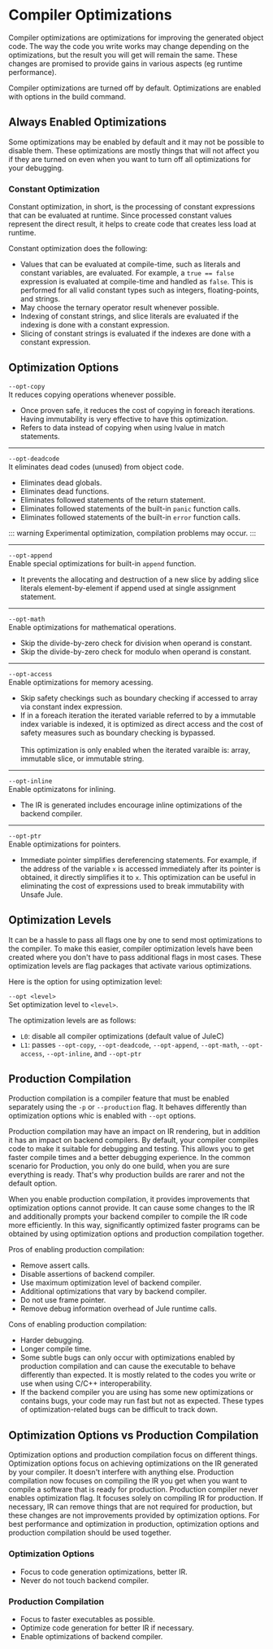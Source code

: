 # Compiler Optimizations

Compiler optimizations are optimizations for improving the generated object code.
The way the code you write works may change depending on the optimizations, but the result you will get will remain the same.
These changes are promised to provide gains in various aspects (eg runtime performance).

Compiler optimizations are turned off by default.
Optimizations are enabled with options in the build command.

## Always Enabled Optimizations

Some optimizations may be enabled by default and it may not be possible to disable them. These optimizations are mostly things that will not affect you if they are turned on even when you want to turn off all optimizations for your debugging.

### Constant Optimization

Constant optimization, in short, is the processing of constant expressions that can be evaluated at runtime. Since processed constant values ​​represent the direct result, it helps to create code that creates less load at runtime.

Constant optimization does the following:

- Values ​​that can be evaluated at compile-time, such as literals and constant variables, are evaluated. For example, a `true == false` expression is evaluated at compile-time and handled as `false`. This is performed for all valid constant types such as integers, floating-points, and strings.
- May choose the ternary operator result whenever possible.
- Indexing of constant strings, and slice literals are evaluated if the indexing is done with a constant expression.
- Slicing of constant strings is evaluated if the indexes are done with a constant expression.

## Optimization Options

`--opt-copy` \
It reduces copying operations whenever possible.

- Once proven safe, it reduces the cost of copying in foreach iterations. Having immutability is very effective to have this optimization.
- Refers to data instead of copying when using lvalue in match statements.

---

`--opt-deadcode` \
It eliminates dead codes (unused) from object code.

- Eliminates dead globals.
- Eliminates dead functions.
- Eliminates followed statements of the return statement.
- Eliminates followed statements of the built-in `panic` function calls.
- Eliminates followed statements of the built-in `error` function calls.

::: warning
Experimental optimization, compilation problems may occur.
:::

---

`--opt-append` \
Enable special optimizations for built-in `append` function.

- It prevents the allocating and destruction of a new slice by adding slice literals element-by-element if append used at single assignment statement.

---

`--opt-math` \
Enable optimizations for mathematical operations.

- Skip the divide-by-zero check for division when operand is constant.
- Skip the divide-by-zero check for modulo when operand is constant.

---

`--opt-access` \
Enable optimizations for memory acessing.

- Skip safety checkings such as boundary checking if accessed to array via constant index expression.
- If in a foreach iteration the iterated variable referred to by a immutable index variable is indexed, it is optimized as direct access and the cost of safety measures such as boundary checking is bypassed.\
\
This optimization is only enabled when the iterated varaible is: array, immutable slice, or immutable string.

---

`--opt-inline` \
Enable optimizatons for inlining.

- The IR is generated includes encourage inline optimizations of the backend compiler.

---

`--opt-ptr` \
Enable optimizations for pointers.

- Immediate pointer simplifies dereferencing statements. For example, if the address of the variable `x` is accessed immediately after its pointer is obtained, it directly simplifies it to `x`. This optimization can be useful in eliminating the cost of expressions used to break immutability with Unsafe Jule.

## Optimization Levels

It can be a hassle to pass all flags one by one to send most optimizations to the compiler.
To make this easier, compiler optimization levels have been created where you don't have to pass additional flags in most cases.
These optimization levels are flag packages that activate various optimizations.

Here is the option for using optimization level:

`--opt <level>` \
Set optimization level to `<level>`.

The optimization levels are as follows:

- `L0`: disable all compiler optimizations (default value of JuleC)
- `L1`: passes `--opt-copy`, `--opt-deadcode`, `--opt-append`, `--opt-math`, `--opt-access`, `--opt-inline`, and `--opt-ptr`

## Production Compilation

Production compilation is a compiler feature that must be enabled separately using the `-p` or `--production` flag. It behaves differently than optimization options whic is enabled with `--opt` options.

Production compilation may have an impact on IR rendering, but in addition it has an impact on backend compilers. By default, your compiler compiles code to make it suitable for debugging and testing. This allows you to get faster compile times and a better debugging experience. In the common scenario for Production, you only do one build, when you are sure everything is ready. That's why production builds are rarer and not the default option.

When you enable production compilation, it provides improvements that optimization options cannot provide. It can cause some changes to the IR and additionally prompts your backend compiler to compile the IR code more efficiently. In this way, significantly optimized faster programs can be obtained by using optimization options and production compilation together.

Pros of enabling production compilation:
- Remove assert calls.
- Disable assertions of backend compiler.
- Use maximum optimization level of backend compiler.
- Additional optimizations that vary by backend compiler.
- Do not use frame pointer.
- Remove debug information overhead of Jule runtime calls.

Cons of enabling production compilation:
- Harder debugging.
- Longer compile time.
- Some subtle bugs can only occur with optimizations enabled by production compilation and can cause the executable to behave differently than expected. It is mostly related to the codes you write or use when using C/C++ interoperability.
- If the backend compiler you are using has some new optimizations or contains bugs, your code may run fast but not as expected. These types of optimization-related bugs can be difficult to track down.

## Optimization Options vs Production Compilation

Optimization options and production compilation focus on different things. Optimization options focus on achieving optimizations on the IR generated by your compiler. It doesn't interfere with anything else. Production compilation now focuses on compiling the IR you get when you want to compile a software that is ready for production. Production compiler never enables optimization flag. It focuses solely on compiling IR for production. If necessary, IR can remove things that are not required for production, but these changes are not improvements provided by optimization options. For best performance and optimization in production, optimization options and production compilation should be used together.

### Optimization Options

- Focus to code generation optimizations, better IR.
- Never do not touch backend compiler.

### Production Compilation

- Focus to faster executables as possible.
- Optimize code generation for better IR if necessary.
- Enable optimizations of backend compiler.
